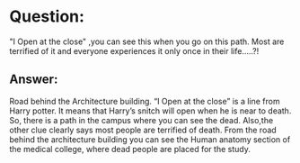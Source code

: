 
# Question:
"I Open at the close" ,you can see this when you go on this path. Most are terrified of it and everyone experiences it only once in their life…..?!


## Answer:

Road behind the Architecture building.
“I Open at the close” is a line from Harry potter.
It means that Harry’s snitch will open when he is near to death.
So, there is a path in the campus where you can see the dead. Also,the other clue clearly says most people are terrified of death.
From the road behind the architecture building you can see the Human anatomy section of the medical college, where dead people are placed for the study.
